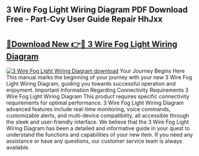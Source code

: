 ## 3 Wire Fog Light Wiring Diagram PDF Download Free - Part-Cvy User Guide Repair HhJxx

# <h2><a href="http://dfmyva.blite.top/?on=3+Wire+Fog+Light+Wiring+Diagram">🔗Download New 👉🔴 3 Wire Fog Light Wiring Diagram</a></h2>

[![3 Wire Fog Light Wiring Diagram download](https://i.imgur.com/lujVjoI.png)](http://dfmyva.blite.top/?on=3+Wire+Fog+Light+Wiring+Diagram)
Your Journey Begins Here This manual marks the beginning of your journey with your new 3 Wire Fog Light Wiring Diagram, guiding you towards successful operation and enjoyment. Important Information Regarding Connectivity Requirements 3 Wire Fog Light Wiring Diagram This product requires specific connectivity requirements for optimal performance. 3 Wire Fog Light Wiring Diagram advanced features include real-time monitoring, voice commands, customizable alerts, and multi-device compatibility, all accessible through the sleek and user-friendly interface. We believe that the 3 Wire Fog Light Wiring Diagram has been a detailed and informative guide in your quest to understand the functions and capabilities of your new item. If you need any assistance or have any questions, our customer service team is always available.
